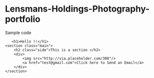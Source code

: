 # Lensmans-Holdings-Photography-portfolio


Sample code 

``` 
   <h1>Hello !!</h1>
<section class="main">
    <h2 class="side">This is a section </h2>
    <div>
        <img src="http://via.placeholder.com/300"/> 
        <a href="test@gmail.com">Click here to Send an Email</a>
    </div>
</section>

```